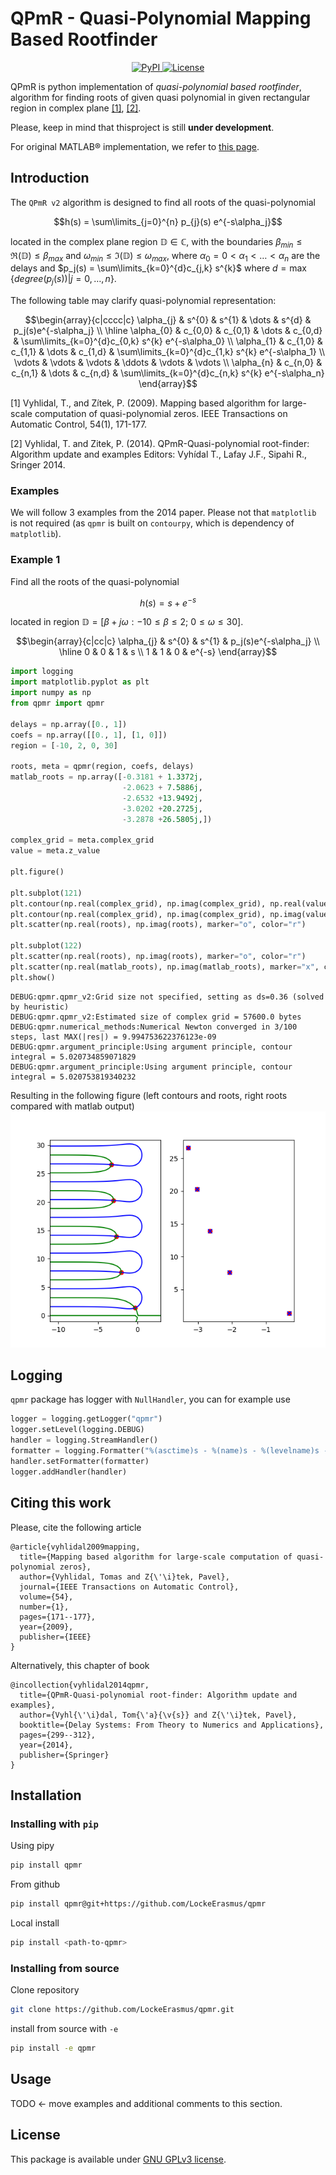# QPmR - Quasi-Polynomial Mapping Based Rootfinder

<p align="center">
    <!-- <a href="https://github.com/LockeErasmus/qpmr/actions">
        <img alt="CI" src="https://github.com/LockeErasmus/qpmr/workflows/CI/badge.svg?event=push&branch=master">
    </a> -->
    <a href="https://pypi.org/project/qpmr/">
        <img alt="PyPI" src="https://img.shields.io/pypi/v/qpmr">
    </a>
    <!-- <a href="https://qpmr.readthedocs.io/en/latest/?badge=latest">
        <img src="https://readthedocs.org/projects/qpmr/badge/?version=latest" alt="Documentation Status" />
    </a> -->
    <a href="https://github.com/LockeErasmus/qpmr/blob/master/LICENSE">
        <img alt="License" src=https://img.shields.io/badge/license-%20%20GNU%20GPLv3%20-green?style=plastic>
    </a>
    <br/>
</p>

QPmR is python implementation of *quasi-polynomial based rootfinder*, algorithm for finding roots of given quasi polynomial in given rectangular region in complex plane [[1]](#1), [[2]](#2).

Please, keep in mind that thisproject is still **under development**.

For original MATLAB® implementation, we refer to [this page](https://control.fs.cvut.cz/en/qpmr/).

## Introduction

The `QPmR v2` algorithm is designed to find all roots of the quasi-polynomial

$$h(s) = \sum\limits_{j=0}^{n} p_{j}(s) e^{-s\alpha_j}$$

located in the complex plane region $\mathbb{D} \in \mathbb{C}$, with the 
boundaries $\beta_{min} \leq \Re(\mathbb{D}) \leq \beta_{max}$ and 
$\omega_{min} \leq \Im(\mathbb{D}) \leq \omega_{max}$, where $\alpha_{0}=0 < \alpha_{1} < \dots < \alpha_n$ are the delays and $p_j(s) = \sum\limits_{k=0}^{d}c_{j,k} s^{k}$ where $d = \max\{degree(p_j(s))|j=0,\dots, n\}$.

The following table may clarify quasi-polynomial representation:

```math
\begin{array}{c|cccc|c}
 \alpha_{j} & s^{0} & s^{1} & \dots & s^{d} & p_j(s)e^{-s\alpha_j} \\ \hline
\alpha_{0} & c_{0,0} & c_{0,1} & \dots & c_{0,d} &  \sum\limits_{k=0}^{d}c_{0,k} s^{k} e^{-s\alpha_0} \\
\alpha_{1} & c_{1,0} & c_{1,1} & \dots & c_{1,d} &  \sum\limits_{k=0}^{d}c_{1,k} s^{k} e^{-s\alpha_1} \\
\vdots & \vdots & \vdots & \ddots & \vdots &  \vdots \\
\alpha_{n} & c_{n,0} & c_{n,1} & \dots & c_{n,d} &  \sum\limits_{k=0}^{d}c_{n,k} s^{k} e^{-s\alpha_n}
\end{array}
```

<a id="1">[1]</a>
Vyhlidal, T., and Zítek, P. (2009). Mapping based algorithm for large-scale computation of quasi-polynomial zeros. IEEE Transactions on Automatic Control, 54(1), 171-177.

<a id="2">[2]</a>
Vyhlidal, T. and Zitek, P. (2014). QPmR-Quasi-polynomial root-finder: Algorithm update and examples
Editors: Vyhídal T., Lafay J.F., Sipahi R., Sringer 2014.

### Examples

We will follow 3 examples from the 2014 paper. Please not that `matplotlib` is not required (as `qpmr` is built on `contourpy`, which is dependency of `matplotlib`).

### Example 1

Find all the roots of the quasi-polynomial

$$h(s) = s + e^{-s}$$

located in region $\mathbb{D} = [\beta+j\omega: -10 \leq \beta\leq 2;~0 \leq \omega \leq 30]$.
```math
\begin{array}{c|cc|c}
\alpha_{j} & s^{0} & s^{1} & p_j(s)e^{-s\alpha_j} \\ \hline
0 & 0 & 1 & s \\
1 & 1 & 0 & e^{-s}
\end{array}
```

```python
import logging
import matplotlib.pyplot as plt
import numpy as np
from qpmr import qpmr

delays = np.array([0., 1])
coefs = np.array([[0., 1], [1, 0]])
region = [-10, 2, 0, 30]

roots, meta = qpmr(region, coefs, delays)
matlab_roots = np.array([-0.3181 + 1.3372j,
                         -2.0623 + 7.5886j,
                         -2.6532 +13.9492j,
                         -3.0202 +20.2725j,
                         -3.2878 +26.5805j,])

complex_grid = meta.complex_grid
value = meta.z_value

plt.figure()

plt.subplot(121)
plt.contour(np.real(complex_grid), np.imag(complex_grid), np.real(value), levels=[0], colors='blue')
plt.contour(np.real(complex_grid), np.imag(complex_grid), np.imag(value), levels=[0], colors='green')
plt.scatter(np.real(roots), np.imag(roots), marker="o", color="r")

plt.subplot(122)
plt.scatter(np.real(roots), np.imag(roots), marker="o", color="r")
plt.scatter(np.real(matlab_roots), np.imag(matlab_roots), marker="x", color="b")
plt.show()
```

```
DEBUG:qpmr.qpmr_v2:Grid size not specified, setting as ds=0.36 (solved by heuristic)
DEBUG:qpmr.qpmr_v2:Estimated size of complex grid = 57600.0 bytes
DEBUG:qpmr.numerical_methods:Numerical Newton converged in 3/100 steps, last MAX(|res|) = 9.994753622376123e-09
DEBUG:qpmr.argument_principle:Using argument principle, contour integral = 5.020734859071829
DEBUG:qpmr.argument_principle:Using argument principle, contour integral = 5.020753819340232
```

Resulting in the following figure (left contours and roots, right roots compared with matlab output)
![example01](docs/examples/example1.png)

## Logging

`qpmr` package has logger with `NullHandler`, you can for example use

```Python
logger = logging.getLogger("qpmr")
logger.setLevel(logging.DEBUG)
handler = logging.StreamHandler()
formatter = logging.Formatter("%(asctime)s - %(name)s - %(levelname)s - %(message)s")
handler.setFormatter(formatter)
logger.addHandler(handler)
```

## Citing this work

Please, cite the following article
```
@article{vyhlidal2009mapping,
  title={Mapping based algorithm for large-scale computation of quasi-polynomial zeros},
  author={Vyhlidal, Tomas and Z{\'\i}tek, Pavel},
  journal={IEEE Transactions on Automatic Control},
  volume={54},
  number={1},
  pages={171--177},
  year={2009},
  publisher={IEEE}
}
```

Alternatively, this chapter of book
```
@incollection{vyhlidal2014qpmr,
  title={QPmR-Quasi-polynomial root-finder: Algorithm update and examples},
  author={Vyhl{\'\i}dal, Tom{\'a}{\v{s}} and Z{\'\i}tek, Pavel},
  booktitle={Delay Systems: From Theory to Numerics and Applications},
  pages={299--312},
  year={2014},
  publisher={Springer}
}
```

## Installation

### Installing with `pip`

Using pipy
```bash
pip install qpmr
```

From github
```bash
pip install qpmr@git+https://github.com/LockeErasmus/qpmr
```

Local install
```bash
pip install <path-to-qpmr>
```

### Installing from source

Clone repository
```bash
git clone https://github.com/LockeErasmus/qpmr.git
```

install from source with `-e`
```bash
pip install -e qpmr
```

## Usage

TODO <- move examples and additional comments to this section.

## License

This package is available under [GNU GPLv3 license](./LICENSE).
